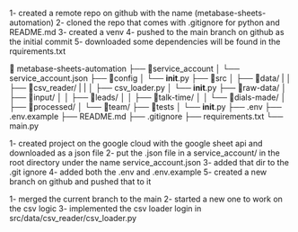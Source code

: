 <!-- set up -->
1- created a remote repo on github with the name (metabase-sheets-automation)
2- cloned the repo that comes with .gitignore for python and README.md
3- created a venv 
4- pushed to the main branch on github as the initial commit
5- downloaded some dependencies will be found in the rquirements.txt

<!-- current file layout -->
📁 metabase-sheets-automation
  ├── 📁service_account
  │   └── service_account.json
  ├── 📁config 
  │   └── __init__.py
  ├── 📁src 
  │   ├── 📁data/
  |   │   ├── 📁csv_reader/
  |   |   │   ├── csv_loader.py
  │   └── __init__.py
  ├── 📁raw-data/
  │   ├── 📁input/
  │   │   ├── 📁leads/
  │   │   ├── 📁talk-time/
  │   │   └── 📁dials-made/
  │   ├── 📁processed/
  │   └── 📁team/
  ├── 📁tests 
  │   └── __init__.py
  ├── .env
  ├── .env.example
  ├── README.md
  ├── .gitignore
  ├── requirements.txt
  └── main.py

<!-- configuring .env -->
1- created project on the google cloud with the google sheet api and downloaded as a json file
2- put the .json file in a service_account/ in the root directory under the name service_account.json 
3- added that dir to the .git ignore
4- added both the .env and .env.example
5- created a new branch on github and pushed that to it

<!-- csv logic -->
1- merged the current branch to the main
2- started a new one to work on the csv logic
3- implemented the csv loader login in  src/data/csv_reader/csv_loader.py

